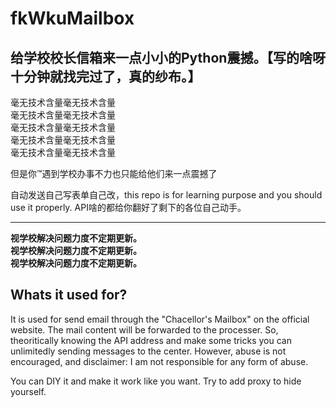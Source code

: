 # fkWkuMailbox
给学校校长信箱来一点小小的Python震撼。【写的啥呀十分钟就找完过了，真的纱布。】
---

毫无技术含量毫无技术含量  
毫无技术含量毫无技术含量   
毫无技术含量毫无技术含量  
毫无技术含量毫无技术含量  
毫无技术含量毫无技术含量  
  
  
但是你™遇到学校办事不力也只能给他们来一点震撼了
  
自动发送自己写表单自己改，this repo is for learning purpose and you should use it properly.
API啥的都给你翻好了剩下的各位自己动手。

---
**视学校解决问题力度不定期更新。**  
**视学校解决问题力度不定期更新。**  
**视学校解决问题力度不定期更新。**  

## Whats it used for?

It is used for send email through the "Chacellor's Mailbox" on the official website. The mail content will be forwarded to the processer.
So, theoritically knowing the API address and make some tricks you can unlimitedly sending messages to the center.
However, abuse is not encouraged, and disclaimer: I am not responsible for any form of abuse.

You can DIY it and make it work like you want. Try to add proxy to hide yourself.

